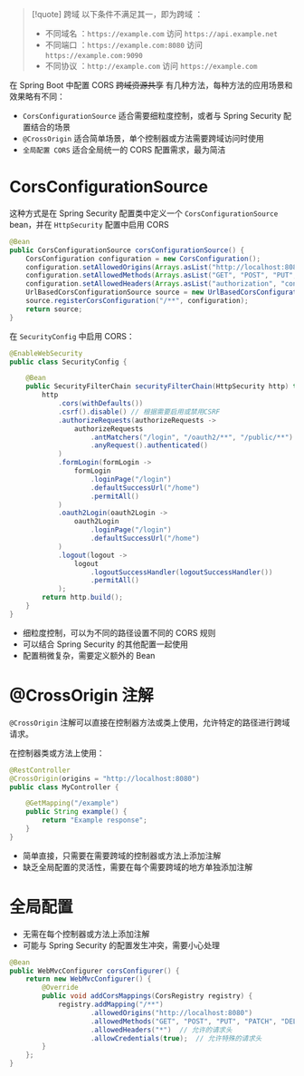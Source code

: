 
> [!quote] 跨域
> 以下条件不满足其一，即为跨域 ：
> - 不同域名 ：`https://example.com` 访问 `https://api.example.net`
> - 不同端口 ：`https://example.com:8080` 访问 `https://example.com:9090`
> - 不同协议 ：`http://example.com` 访问 `https://example.com`

在 Spring Boot 中配置 CORS ~~跨域资源共享~~ 有几种方法，每种方法的应用场景和效果略有不同：
- `CorsConfigurationSource` 适合需要细粒度控制，或者与 Spring Security 配置结合的场景
- `@CrossOrigin` 适合简单场景，单个控制器或方法需要跨域访问时使用
- `全局配置 CORS` 适合全局统一的 CORS 配置需求，最为简洁

# CorsConfigurationSource
这种方式是在 Spring Security 配置类中定义一个 `CorsConfigurationSource` bean，并在 `HttpSecurity` 配置中启用 CORS

```java
@Bean
public CorsConfigurationSource corsConfigurationSource() {
    CorsConfiguration configuration = new CorsConfiguration();
    configuration.setAllowedOrigins(Arrays.asList("http://localhost:8080")); // 前端地址
    configuration.setAllowedMethods(Arrays.asList("GET", "POST", "PUT", "DELETE"));
    configuration.setAllowedHeaders(Arrays.asList("authorization", "content-type"));
    UrlBasedCorsConfigurationSource source = new UrlBasedCorsConfigurationSource();
    source.registerCorsConfiguration("/**", configuration);
    return source;
}
```

在 `SecurityConfig` 中启用 CORS：
```java
@EnableWebSecurity
public class SecurityConfig {

    @Bean
    public SecurityFilterChain securityFilterChain(HttpSecurity http) throws Exception {
        http
            .cors(withDefaults())
            .csrf().disable() // 根据需要启用或禁用CSRF
            .authorizeRequests(authorizeRequests ->
                authorizeRequests
                    .antMatchers("/login", "/oauth2/**", "/public/**").permitAll()
                    .anyRequest().authenticated()
            )
            .formLogin(formLogin ->
                formLogin
                    .loginPage("/login")
                    .defaultSuccessUrl("/home")
                    .permitAll()
            )
            .oauth2Login(oauth2Login ->
                oauth2Login
                    .loginPage("/login")
                    .defaultSuccessUrl("/home")
            )
            .logout(logout ->
                logout
                    .logoutSuccessHandler(logoutSuccessHandler())
                    .permitAll()
            );
        return http.build();
    }
}
```

- 细粒度控制，可以为不同的路径设置不同的 CORS 规则
- 可以结合 Spring Security 的其他配置一起使用
- 配置稍微复杂，需要定义额外的 Bean

# @CrossOrigin 注解
`@CrossOrigin` 注解可以直接在控制器方法或类上使用，允许特定的路径进行跨域请求。

在控制器类或方法上使用：
```java
@RestController
@CrossOrigin(origins = "http://localhost:8080")
public class MyController {

    @GetMapping("/example")
    public String example() {
        return "Example response";
    }
}
```

- 简单直接，只需要在需要跨域的控制器或方法上添加注解
- 缺乏全局配置的灵活性，需要在每个需要跨域的地方单独添加注解

# 全局配置
- 无需在每个控制器或方法上添加注解
- 可能与 Spring Security 的配置发生冲突，需要小心处理
```java
@Bean
public WebMvcConfigurer corsConfigurer() {
    return new WebMvcConfigurer() {
        @Override
        public void addCorsMappings(CorsRegistry registry) {
            registry.addMapping("/**")
                    .allowedOrigins("http://localhost:8080")
                    .allowedMethods("GET", "POST", "PUT", "PATCH", "DELETE", "OPTIONS", "HEAD", "TRACE")
                    .allowedHeaders("*")  // 允许的请求头
                    .allowCredentials(true);  // 允许特殊的请求头
        }
    };
}
```




